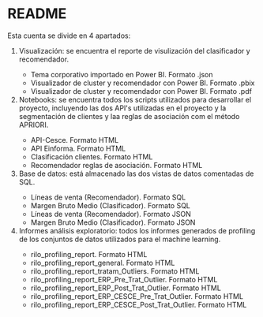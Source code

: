 # README

<p>Esta cuenta se divide en 4 apartados:</p>

<ol>
<li>Visualización: se encuentra el reporte de visulización del clasificador y recomendador.</li>
<ul>
<li>Tema corporativo importado en Power BI. Formato .json</li>
<li>Visualizador de cluster y recomendador con Power BI. Formato .pbix</li>
<li>Visualizador de cluster y recomendador con Power BI. Formato .pdf</li>
</ul>
<li>Notebooks: se encuentra todos los scripts utilizados para desarrollar el proyecto, incluyendo las dos API's utilizadas en el proyecto y la segmentación de clientes y laa reglas de asociación com el método APRIORI. </li>

<ul>
<li>API-Cesce. Formato HTML</li>
<li>API Einforma. Formato HTML</li>
<li>Clasificación clientes. Formato HTML</li>
<li>Recomendador reglas de asociación. Formato HTML</li>
</ul>

<li>Base de datos: está almacenado las dos vistas de datos comentadas de SQL.</li>
<ul>
<li>Líneas de venta (Recomendador). Formato SQL</li>
<li>Margen Bruto Medio (Clasificador). Formato SQL</li>
<li>Líneas de venta (Recomendador). Formato JSON</li>
<li>Margen Bruto Medio (Clasificador). Formato JSON</li>
</ul>

<li>Informes análisis exploratorio: todos los informes generados de profiling de los conjuntos de datos utilizados para el machine learning.</li>
<ul>
<li>rilo_profiling_report. Formato HTML</li>
<li>rilo_profiling_report_general. Formato HTML</li>
<li>rilo_profiling_report_tratam_Outliers. Formato HTML</li>
<li>rilo_profiling_report_ERP_Pre_Trat_Outlier. Formato HTML</li>
<li>rilo_profiling_report_ERP_Post_Trat_Outlier. Formato HTML</li>
<li>rilo_profiling_report_ERP_CESCE_Pre_Trat_Outlier. Formato HTML</li>
<li>rilo_profiling_report_ERP_CESCE_Post_Trat_Outlier. Formato HTML</li>
</ul>

</ol>
